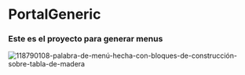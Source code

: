 # PortalGeneric
### Este es el proyecto para generar menus


![118790108-palabra-de-menú-hecha-con-bloques-de-construcción-sobre-tabla-de-madera](https://github.com/oswaldoRendon/PortalGeneric/assets/8657194/d1818c4f-cfc9-4a5c-848d-7c4263c21bcd)
